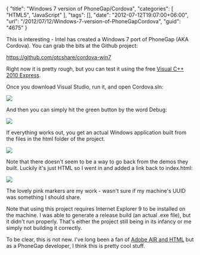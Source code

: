 {
	"title": "Windows 7 version of PhoneGap/Cordova",
	"categories": [
		"HTML5",
		"JavaScript"
	],
	"tags": [],
	"date": "2012-07-12T19:07:00+06:00",
	"url": "/2012/07/12/Windows-7-version-of-PhoneGapCordova",
	"guid": "4675"
}

This is interesting - Intel has created a Windows 7 port of PhoneGap (AKA Cordova). You can grab the bits at the Github project: 

<a href="https://github.com/otcshare/cordova-win7">https://github.com/otcshare/cordova-win7</a>

Right now it is pretty rough, but you can test it using the free <a href="http://www.microsoft.com/visualstudio/en-us/products/2010-editions/visual-cpp-express">Visual C++ 2010 Express</a>. 

Once you download Visual Studio, run it, and open Cordova.sln:

<img src="https://static.raymondcamden.com/images/ScreenClip99.png" />

And then you can simply hit the green button by the word Debug:

<img src="https://static.raymondcamden.com/images/ScreenClip100.png" />

If everything works out, you get an actual Windows application built from the files in the html folder of the project.

<img src="https://static.raymondcamden.com/images/ScreenClip101.png" />

Note that there doesn't seem to be a way to go back from the demos they built. Luckily it's just HTML so I went in and added a link back to index.html:

<img src="https://static.raymondcamden.com/images/ScreenClip102.png" />

The lovely pink markers are my work - wasn't sure if my machine's UUID was something I should share.

Note that using this project requires Internet Explorer 9 to be installed on the machine. I was able to generate a release build (an actual .exe file), but it didn't run properly. That's either the project still being in its infancy or me simply not building it correctly. 

To be clear, this is not new. I've long been a fan of <a href="http://www.adobe.com/devnet/air/articles/getting_started_air_js.html">Adobe AIR and HTML</a> but as a PhoneGap developer, I think this is pretty cool stuff.